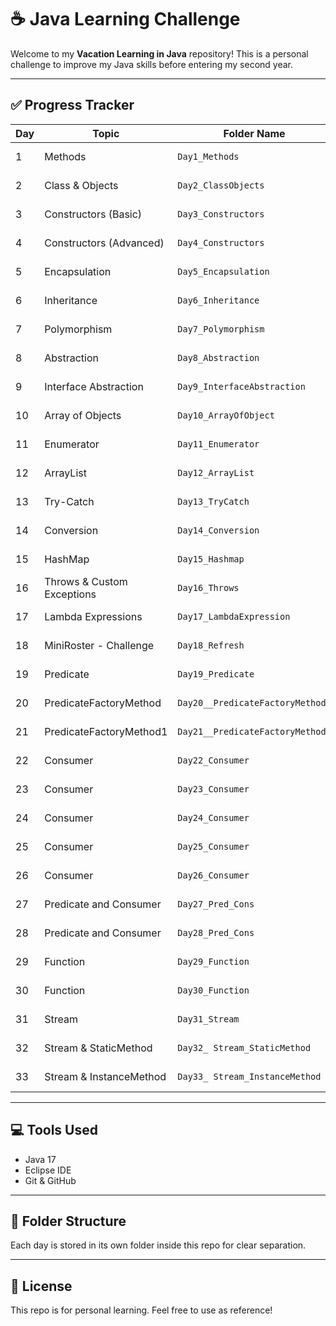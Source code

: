 # ☕️ Java Learning Challenge

Welcome to my **Vacation Learning in Java** repository! This is a personal challenge to improve my Java skills before entering my second year. 

---

## ✅ Progress Tracker

| Day  | Topic                     | Folder Name                       | Status   |
|------|---------------------------|-----------------------------------|----------|
| 1    | Methods                   | `Day1_Methods`                    | ✅ Done  |
| 2    | Class & Objects           | `Day2_ClassObjects`               | ✅ Done  |
| 3    | Constructors (Basic)      | `Day3_Constructors`               | ✅ Done  |
| 4    | Constructors (Advanced)   | `Day4_Constructors`               | ✅ Done  |
| 5    | Encapsulation             | `Day5_Encapsulation`              | ✅ Done  |
| 6    | Inheritance               | `Day6_Inheritance`                | ✅ Done  |
| 7    | Polymorphism              | `Day7_Polymorphism`               | ✅ Done  |
| 8    | Abstraction               | `Day8_Abstraction`                | ✅ Done  |
| 9    | Interface Abstraction     | `Day9_InterfaceAbstraction`       | ✅ Done  |
| 10   | Array of Objects          | `Day10_ArrayOfObject`             | ✅ Done  |
| 11   | Enumerator                | `Day11_Enumerator`                | ✅ Done  |
| 12   | ArrayList                 | `Day12_ArrayList`                 | ✅ Done  |
| 13   | Try-Catch                 | `Day13_TryCatch`                  | ✅ Done  |
| 14   | Conversion                | `Day14_Conversion`                | ✅ Done  |
| 15   | HashMap                   | `Day15_Hashmap`                   | ✅ Done  |
| 16   | Throws & Custom Exceptions| `Day16_Throws`                    | ✅ Done  |
| 17   | Lambda Expressions        | `Day17_LambdaExpression`          | ✅ Done  |
| 18   | MiniRoster - Challenge    | `Day18_Refresh`                   | ✅ Done  |
| 19   | Predicate                 | `Day19_Predicate`                 | ✅ Done  |
| 20   | PredicateFactoryMethod    | `Day20__PredicateFactoryMethod`   | ✅ Done  |
| 21   | PredicateFactoryMethod1   | `Day21__PredicateFactoryMethod1`  | ✅ Done  |
| 22   | Consumer                  | `Day22_Consumer`                  | ✅ Done  |
| 23   | Consumer                  | `Day23_Consumer`                  | ✅ Done  |
| 24   | Consumer                  | `Day24_Consumer`                  | ✅ Done  |
| 25   | Consumer                  | `Day25_Consumer`                  | ✅ Done  |
| 26   | Consumer                  | `Day26_Consumer`                  | ✅ Done  |
| 27   | Predicate and Consumer    | `Day27_Pred_Cons`                 | ✅ Done  |
| 28   | Predicate and Consumer    | `Day28_Pred_Cons`                 | ✅ Done  |
| 29   | Function                  | `Day29_Function`                  | ✅ Done  |
| 30   | Function                  | `Day30_Function`                  | ✅ Done  |
| 31   | Stream                    | `Day31_Stream`                    | ✅ Done  |
| 32   | Stream & StaticMethod     | `Day32_ Stream_StaticMethod`      | ✅ Done  |
| 33   | Stream & InstanceMethod   | `Day33_ Stream_InstanceMethod`    | ✅ Done  |



---

## 💻 Tools Used

- Java 17
- Eclipse IDE
- Git & GitHub

---

## 📁 Folder Structure

Each day is stored in its own folder inside this repo for clear separation.

---

## 📌 License

This repo is for personal learning. Feel free to use as reference!

